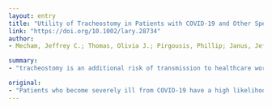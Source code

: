 ```yaml
---
layout: entry
title: "Utility of Tracheostomy in Patients with COVID-19 and Other Special Considerations"
link: "https://doi.org/10.1002/lary.28734"
author:
- Mecham, Jeffrey C.; Thomas, Olivia J.; Pirgousis, Phillip; Janus, Jeffrey R.

summary:
- "tracheostomy is an additional risk of transmission to healthcare workers. Patients with COVID-19 have a high likelihood of needing prolonged intubation. This is because of the infectious nature of the virus. We look back at previous data from SARS-CoV-1, the virus responsible for the SARS outbreak of 2003. Bronchoscopy use with a percutaneous approach should be limited in order to decrease viral exposure."

original:
- "Patients who become severely ill from COVID-19 have a high likelihood of needing prolonged intubation, making tracheostomy a likely consideration. The infectious nature of COVID-19 poses an additional risk of transmission to healthcare workers that should be taken into consideration. We explore current literature and recommendations for tracheostomy in patients with COVID-19, and look back at previous data from SARS-CoV-1, the virus responsible for the SARS outbreak of 2003. Given the severity and clinical uncertainty of patients with COVID-19 and the increased risk of transmission to clinicians, careful consideration should be taken prior to performing tracheostomy. If tracheostomy is performed, we recommend a bedside approach to limit exposure time and number of exposed personnel. Bronchoscopy use with a percutaneous approach should be limited in order to decrease viral exposure. Thorough preprocedural planning, use of experienced personnel, enhanced PPE where available, and a thoughtful anesthesia approach are instrumental in maximizing positive patient outcomes while successfully protecting the safety of healthcare personnel. This article is protected by copyright. All rights reserved."
---
```


